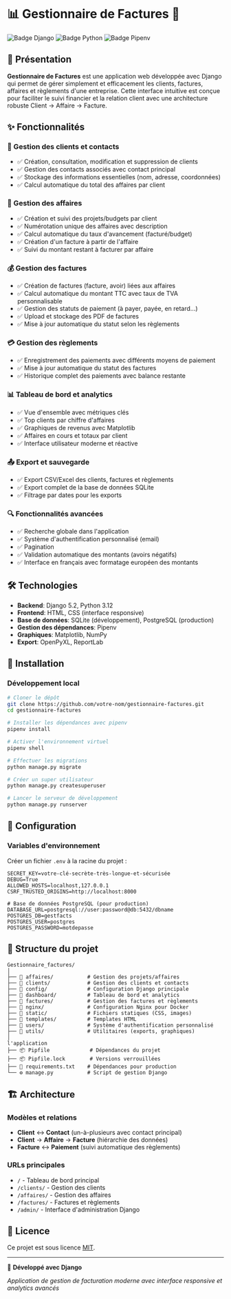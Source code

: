 # 📊 Gestionnaire de Factures 💼

![Badge Django](https://img.shields.io/badge/Django-5.2-green?style=for-the-badge&logo=django&logoColor=white)
![Badge Python](https://img.shields.io/badge/Python-3.12-blue?style=for-the-badge&logo=python&logoColor=white)
![Badge Pipenv](https://img.shields.io/badge/Pipenv-Gestion_Dépendances-orange?style=for-the-badge&logo=python&logoColor=white)

## 🌟 Présentation

**Gestionnaire de Factures** est une application web développée avec Django qui permet de gérer simplement et efficacement les clients, factures, affaires et règlements d'une entreprise. Cette interface intuitive est conçue pour faciliter le suivi financier et la relation client avec une architecture robuste Client → Affaire → Facture.

## ✨ Fonctionnalités

### 👥 Gestion des clients et contacts
- ✅ Création, consultation, modification et suppression de clients
- ✅ Gestion des contacts associés avec contact principal
- ✅ Stockage des informations essentielles (nom, adresse, coordonnées)
- ✅ Calcul automatique du total des affaires par client

### 📁 Gestion des affaires
- ✅ Création et suivi
 des projets/budgets par client
- ✅ Numérotation unique des affaires avec description
- ✅ Calcul automatique du taux d'avancement (facturé/budget)
- ✅ Création d'un facture à partir de l'affaire
- ✅ Suivi du montant restant à facturer par affaire

### 💰 Gestion des factures
- ✅ Création de factures (facture, avoir) liées aux affaires
- ✅ Calcul automatique du montant TTC avec taux de TVA personnalisable
- ✅ Gestion des statuts de paiement (à payer, payée, en retard...)
- ✅ Upload et stockage des PDF de factures
- ✅ Mise à jour automatique du statut selon les règlements

### 💳 Gestion des règlements
- ✅ Enregistrement des paiements avec différents moyens de paiement
- ✅ Mise à jour automatique du statut des factures
- ✅ Historique complet des paiements avec balance restante

### 📊 Tableau de bord et analytics
- ✅ Vue d'ensemble avec métriques clés
- ✅ Top clients par chiffre d'affaires
- ✅ Graphiques de revenus avec Matplotlib
- ✅ Affaires en cours et totaux par client
- ✅ Interface utilisateur moderne et réactive

### 📤 Export et sauvegarde
- ✅ Export CSV/Excel des clients, factures et règlements
- ✅ Export complet de la base de données SQLite
- ✅ Filtrage par dates pour les exports

### 🔍 Fonctionnalités avancées
- ✅ Recherche globale dans l'application
- ✅ Système d'authentification personnalisé (email)
- ✅ Pagination
- ✅ Validation automatique des montants (avoirs négatifs)
- ✅ Interface en français avec formatage européen des montants

## 🛠️ Technologies

- **Backend**: Django 5.2, Python 3.12
- **Frontend**: HTML, CSS (interface responsive)
- **Base de données**: SQLite (développement), PostgreSQL (production)
- **Gestion des dépendances**: Pipenv
- **Graphiques**: Matplotlib, NumPy
- **Export**: OpenPyXL, ReportLab


## 🚀 Installation

### Développement local

```bash
# Cloner le dépôt
git clone https://github.com/votre-nom/gestionnaire-factures.git
cd gestionnaire-factures

# Installer les dépendances avec pipenv
pipenv install

# Activer l'environnement virtuel
pipenv shell

# Effectuer les migrations
python manage.py migrate

# Créer un super utilisateur
python manage.py createsuperuser

# Lancer le serveur de développement
python manage.py runserver
```


## 🔧 Configuration

### Variables d'environnement
Créer un fichier `.env` à la racine du projet :

```env
SECRET_KEY=votre-clé-secrète-très-longue-et-sécurisée
DEBUG=True
ALLOWED_HOSTS=localhost,127.0.0.1
CSRF_TRUSTED_ORIGINS=http://localhost:8000

# Base de données PostgreSQL (pour production)
DATABASE_URL=postgresql://user:password@db:5432/dbname
POSTGRES_DB=gestfacts
POSTGRES_USER=postgres
POSTGRES_PASSWORD=motdepasse
```

## 📝 Structure du projet

```
Gestionnaire_factures/
│
├── 📁 affaires/           # Gestion des projets/affaires
├── 📁 clients/            # Gestion des clients et contacts
├── 📁 config/             # Configuration Django principale
├── 📁 dashboard/          # Tableau de bord et analytics
├── 📁 factures/           # Gestion des factures et règlements
├── 📁 nginx/              # Configuration Nginx pour Docker
├── 📁 static/             # Fichiers statiques (CSS, images)
├── 📁 templates/          # Templates HTML
├── 📁 users/              # Système d'authentification personnalisé
├── 📁 utils/              # Utilitaires (exports, graphiques)
│
l'application
├── 📦 Pipfile             # Dépendances du projet
├── 📦 Pipfile.lock        # Versions verrouillées
├── 📄 requirements.txt    # Dépendances pour production
└── ⚙️ manage.py           # Script de gestion Django
```

## 🏗️ Architecture

### Modèles et relations
- **Client** ↔ **Contact** (un-à-plusieurs avec contact principal)
- **Client** → **Affaire** → **Facture** (hiérarchie des données)
- **Facture** ↔ **Paiement** (suivi automatique des règlements)

### URLs principales
- `/` - Tableau de bord principal
- `/clients/` - Gestion des clients
- `/affaires/` - Gestion des affaires
- `/factures/` - Factures et règlements
- `/admin/` - Interface d'administration Django

## 📄 Licence

Ce projet est sous licence [MIT](LICENSE).

---

🚀 **Développé avec Django** 

*Application de gestion de facturation moderne avec interface responsive et analytics avancés*
